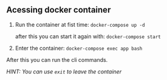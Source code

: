 ## Acessing docker container

1. Run the container at fist time:
   `docker-compose up -d`

   after this you can start it again with:
   `docker-compose start`

2. Enter the container:
   `docker-compose exec app bash`

After this you can run the cli commands.

_*HINT*: You can use `exit` to leave the container_
